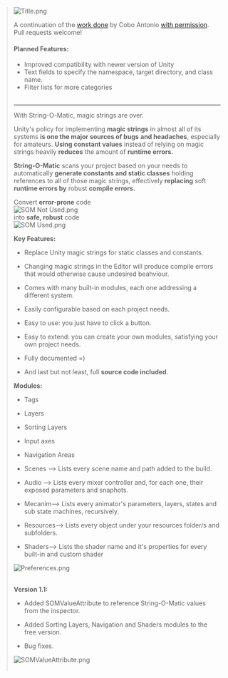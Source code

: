 > ![Title.png](https://forum.unity.com/attachments/title-png.167796/)  
>
> A continuation of the [work done](https://assetstore.unity.com/packages/tools/utilities/string-o-matic-53019) by Cobo Antonio [with permission](https://forum.unity.com/threads/released-string-o-matic-say-goodbye-to-magic-strings.377123#post-9764475). Pull requests welcome!
> 
>#### Planned Features:
> * Improved compatibility with newer version of Unity
> * Text fields to specify the namespace, target directory, and class name.
> * Filter lists for more categories
><br></br>
>----------------
>
> With String-O-Matic, magic strings are over.
>
>
> Unity's policy for implementing **magic strings** in almost all of its systems **is one the major sources of bugs** **and headaches**, especially for amateurs. **Using constant values** instead of relying on magic strings heavily **reduces** the amount of **runtime errors.**  
>   
> **String-O-Matic** scans your project based on your needs to automatically **generate constants and static classes** holding references to all of those magic strings, effectively **replacing** soft **runtime errors by** robust **compile errors.**  
>   
> 
> Convert **error-prone** code  
> ![SOM Not Used.png](https://forum.unity.com/attachments/som-not-used-png.167799/)  
> into **safe, robust** code  
> ![SOM Used.png](https://forum.unity.com/attachments/som-used-png.167798/) ​
> 
>   
> **Key Features:**  
> 
> *   Replace Unity magic strings for static classes and constants.
> *   Changing magic strings in the Editor will produce compile errors that would otherwise cause undesired beahviour.
> *   Comes with many built-in modules, each one addressing a different system.  
>     
> *   Easily configurable based on each project needs.
> *   Easy to use: you just have to click a button.  
>     
> *   Easy to extend: you can create your own modules, satisfying your own project needs.
> *   Fully documented =)
> *   And last but not least, full **source code included**.
> 
> **Modules:**  
> 
> *   Tags
> *   Layers
> *   Sorting Layers
> *   Input axes  
>     
> *   Navigation Areas
> *   Scenes --> Lists every scene name and path added to the build.  
>     
> *   Audio --> Lists every mixer controller and, for each one, their exposed parameters and snaphots.
> *   Mecanim--> Lists every animator's parameters, layers, states and sub state machines, recursively.
> *   Resources--> Lists every object under your resources folder/s and subfolders.
> *   Shaders--> Lists the shader name and it's properties for every built-in and custom shader
> 
> ![Preferences.png](https://forum.unity.com/attachments/preferences-png.168028/)  
> ​
> 
> **Version 1.1:**  
> 
> *   Added SOMValueAttribute to reference String-O-Matic values from the inspector.
> *   Added Sorting Layers, Navigation and Shaders modules to the free version.  
>     
> *   Bug fixes.
> 
> ![SOMValueAttribute.png](https://forum.unity.com/attachments/somvalueattribute-png.174653/)  
> ​
> 